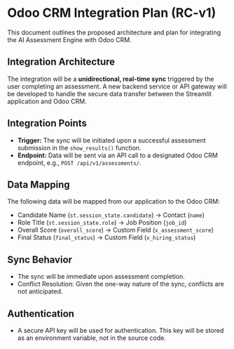 # Odoo CRM Integration Plan (RC-v1)

This document outlines the proposed architecture and plan for integrating the AI Assessment Engine with Odoo CRM.

## Integration Architecture
The integration will be a **unidirectional, real-time sync** triggered by the user completing an assessment. A new backend service or API gateway will be developed to handle the secure data transfer between the Streamlit application and Odoo CRM.

## Integration Points
- **Trigger:** The sync will be initiated upon a successful assessment submission in the `show_results()` function.
- **Endpoint:** Data will be sent via an API call to a designated Odoo CRM endpoint, e.g., `POST /api/v1/assessments/`.

## Data Mapping
The following data will be mapped from our application to the Odoo CRM:
- Candidate Name (`st.session_state.candidate`) -> Contact (`name`)
- Role Title (`st.session_state.role`) -> Job Position (`job_id`)
- Overall Score (`overall_score`) -> Custom Field (`x_assessment_score`)
- Final Status (`final_status`) -> Custom Field (`x_hiring_status`)

## Sync Behavior
- The sync will be immediate upon assessment completion.
- Conflict Resolution: Given the one-way nature of the sync, conflicts are not anticipated.

## Authentication
- A secure API key will be used for authentication. This key will be stored as an environment variable, not in the source code.